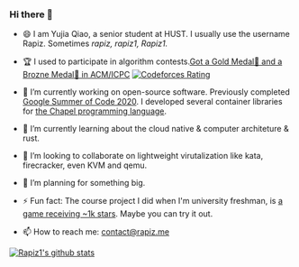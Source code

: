 ### Hi there 👋

<!--
**Rapiz1/Rapiz1** is a ✨ _special_ ✨ repository because its `README.md` (this file) appears on your GitHub profile.

Here are some ideas to get you started:

- 🔭 I’m currently working on ...
- 🌱 I’m currently learning ...
- 👯 I’m looking to collaborate on ...
- 🤔 I’m looking for help with ...
- 💬 Ask me about ...
- 📫 How to reach me: ...
- 😄 Pronouns: ...
- ⚡ Fun fact: ...
-->

- 😄 I am Yujia Qiao, a senior student at HUST. I usually use the username Rapiz. Sometimes *rapiz, rapiz1, Rapiz1.*
- 🏆 I used to participate in algorithm contests.[Got a Gold Medal🥇 and a Brozne Medal🥉 in ACM/ICPC](https://icpc.global/ICPCID/6TMTTSRK8SRZ)  [![Codeforces Rating](https://cfrating.ihcr.top/?user=rapiz&style=flat-square)](https://codeforces.com/profile/rapiz) 
- 🔭 I’m currently working on open-source software. Previously completed [Google Summer of Code 2020](https://summerofcode.withgoogle.com/archive/2020/projects/6016402642698240/). I developed several container libraries for [the Chapel programming language](https://chapel-lang.org/).
- 🌱 I’m currently learning about the cloud native & computer architeture & rust.
- 👯 I’m looking to collaborate on lightweight virutalization like kata, firecracker, even KVM and qemu.
- 🤔 I’m planning for something big.
- ⚡ Fun fact: The course project I did when I'm university freshman, is [a game receiving ~1k stars](https://github.com/Rapiz1/DungeonRush). Maybe you can try it out.

- 📫 How to reach me: [contact@rapiz.me](mailto://contact@rapiz.me)


[![Rapiz1's github stats](https://github-readme-stats.vercel.app/api?username=Rapiz1&show_icons=true)](https://github.com/anuraghazra/github-readme-stats)

<!-- 
[![Rapiz1's Top Langs](https://github-readme-stats.vercel.app/api/top-langs/?username=Rapiz1&layout=compact)](https://github.com/anuraghazra/github-readme-stats)
-->
